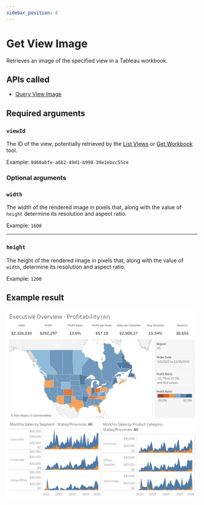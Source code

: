 ```yaml
---
sidebar_position: 6
---
```


# Get View Image

Retrieves an image of the specified view in a Tableau workbook.

## APIs called

- [Query View Image](https://help.tableau.com/current/api/rest_api/en-us/REST/rest_api_ref_workbooks_and_views.htm#query_view_image)

## Required arguments

### `viewId`

The ID of the view, potentially retrieved by the [List Views](list-views.md) or
[Get Workbook](get-workbook.md) tool.

Example: `9460abfe-a6b2-49d1-b998-39e1ebcc55ce`

### Optional arguments

### `width`

The width of the rendered image in pixels that, along with the value of `height` determine its
resolution and aspect ratio.

Example: `1600`

<hr />

### `height`

The height of the rendered image in pixels that, along with the value of `width`, determine its
resolution and aspect ratio.

Example: `1200`

## Example result

![Superstore View Image](./superstore.png)
